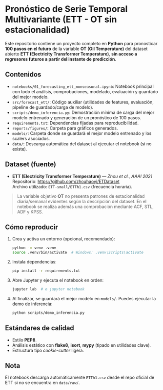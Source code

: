 # Pronóstico de Serie Temporal Multivariante (ETT - OT sin estacionalidad)

Este repositorio contiene un proyecto completo en **Python** para pronosticar **100 pasos en el futuro** de la variable **OT (Oil Temperature)** del dataset abierto **ETT (Electricity Transformer Temperature)**, **sin acceso a regresores futuros a partir del instante de predicción**.

## Contenidos

- `notebooks/01_forecasting_ett_nonseasonal.ipynb`: Notebook principal con todo el análisis, comprobaciones, modelado, evaluación y guardado del mejor modelo.
- `src/forecast_ett/`: Código auxiliar (utilidades de features, evaluación, pipeline de guardado/carga de modelo).
- `scripts/demo_inferencia.py`: Demostración mínima de carga del mejor modelo entrenado y generación de un pronóstico de 100 pasos.
- `requirements.txt`: Dependencias fijadas para reproducibilidad.
- `reports/figures/`: Carpeta para gráficos generados.
- `models/`: Carpeta donde se guardarà el mejor modelo entrenado y los scalers asociados.
- `data/`: Descarga automática del dataset al ejecutar el notebook (si no existe).

## Dataset (fuente)
- **ETT (Electricity Transformer Temperature)** — *Zhou et al., AAAI 2021*  
  Repositorio: https://github.com/zhouhaoyi/ETDataset  
  Archivo utilizado: `ETT-small/ETTh1.csv` (frecuencia horaria).

> La variable objetivo **OT** no presenta patrones de estacionalidad diaria/semanal evidentes según la descripción del dataset. En el notebook se realiza además una comprobación mediante ACF, STL, ADF y KPSS.

## Cómo reproducir

1. Crea y activa un entorno (opcional, recomendado):
   ```bash
   python -m venv .venv
   source .venv/bin/activate  # Windows: .venv\Scripts\activate
   ```

2. Instala dependencias:
   ```bash
   pip install -r requirements.txt
   ```

3. Abre Jupyter y ejecuta el notebook en orden:
   ```bash
   jupyter lab  # o jupyter notebook
   ```

4. Al finalizar, se guardará el mejor modelo en `models/`. Puedes ejecutar la demo de inferencia:
   ```bash
   python scripts/demo_inferencia.py
   ```

## Estándares de calidad

- Estilo **PEP8**.
- Análisis estático con **flake8**, **isort**, **mypy** (tipado en utilidades clave).
- Estructura tipo *cookie-cutter* ligera.

## Nota
El notebook descarga automáticamente `ETTh1.csv` desde el repo oficial de ETT si no se encuentra en `data/raw/`.